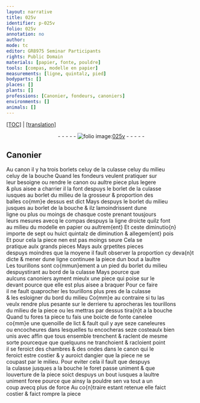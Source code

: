 ```yaml
---
layout: narrative
title: 025v
identifier: p-025v
folio: 025v
annotation: no
author:
mode: tc
editor: GR8975 Seminar Participants
rights: Public Domain
materials: [papier, fonte, pouldre]
tools: [compas, modelle en papier]
measurements: [ligne, quintalz, pied]
bodyparts: []
places: []
plants: []
professions: [Canonier, fondeurs, canoniers]
environments: []
animals: []
---
```


<p><a href="{{ site.baseurl }}/diplomatic/">[TOC]</a> | <a href="{{ site.baseurl }}/_texts/p-025v_tl.md/">[translation]</a></p><div class="folio" align="center">- - - - - <a href="http://gallica.bnf.fr/ark:/12148/btv1b10500001g/f56.item" target="_blank"><img src="https://cu-mkp.github.io/2017-workshop-edition/assets/photo-icon.png" alt="folio image: " style="display:inline-block; margin-bottom:-3px;"/>025v</a> - - - - - </div>  
  

## <span class="pro">Canonier</span>

 
Au canon il y ha trois borlets celuy de la culasse celuy du milieu<br/> celuy de la bouche Quand les <span class="pro">fondeurs</span> veulent pratiquer sur<br/> leur besoigne ou rendre le canon ou aultre piece plus legere<br/> & plus aisee <span class="add">a charrier</span> il la font despuys le borlet de la culasse<br/> iusques au borlet du milieu de la grosseur & proportion des<br/> balles co{mm}e dessus est dict Mays despuys le borlet du milieu<br/> jusques au borlet de la bouche <span class="del">&</span> ilz lamoindrissent dune<br/> <span class="ms">ligne</span> ou plus ou moings de chasque coste prenant tousjours<br/> leurs mesures avecq le <span class="tl">compas</span> de<span class="add">spuys</span> la ligne droicte quilz font<br/> au milieu du <span class="tl">modelle en <span class="m">papier</span></span> ou aultrem{ent} Et ceste diminutio{n}<br/> importe de sept ou huict <span class="ms">quintalz</span> de <span class="del">diminution & allegem{ent}</span> <span class="add">pois</span><br/> Et pour cela la piece nen est pas moings seure Cela se<br/> pratique aulx grands pieces Mays aulx <span class="del">gr</span>petites pieces<br/> <span class="del">despuys</span> <span class="add">moindres que</span> la moyene il fault observer la proportion cy deva{n}t<br/> dicte & mener dune ligne continuee la piece dun bout a laultre<br/> Les tourillons sont co{mmun}ement a un <span class="ms">pied</span> du borlet du milieu<br/> <span class="del">despuys</span>tirant au bord de la culasse Mays pource que<br/> aulcuns <span class="pro">canoniers</span> ayment mieulx une piece qui poise sur le<br/> devant pource que elle est plus aisee a braquer Pour ce faire<br/> il ne fault quaprocher les tourillons plus pres de la culasse<br/> & les esloigner du bord du milieu Co{mm}e au contraire si tu la<span class="del">s</span><br/> veulx rendre <span class="add">plus</span> pesante sur le derriere tu aprocheras les tourillons<br/> du milieu de la piece ou les mettras par dessus tira{n}t a la bouche<br/> Quand tu fores ta piece tu fais une boicte de <span class="m">fonte</span> canelee<br/> co{mm}e une quenoille de lict & fault quil y aye seze caneleures<br/> ou encocheures dans lesquelles tu encocheras seze costeaulx bien<br/> unis <span class="del">avec</span> affin que tous ensemble trenchent & raclent de mesme<br/> sorte pourceque que quelquuns ne tranchoient & racloient point<br/> il se feroict des chambres & des ondes dans le canon qui le<br/> feroict estre costier & y auroict dangier que la piece ne se<br/> coupast par le milieu. Pour eviter cela il fault que despuys<br/> la culasse jusques a la bouche le foret passe uniment & que<br/> louverture de la piece soict despuys un bout iusques a laultre<br/> uniment foree pource que ainsy la <span class="m">pouldre</span> sen va tout a un<br/> coup avecq plus de force Au co{n}traire estant retenue elle faict<br/> costier & faict rompre la piece

